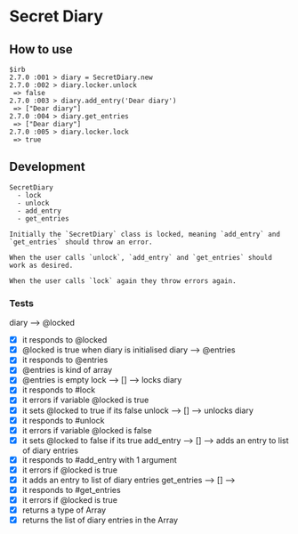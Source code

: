 # Secret Diary

## How to use

```
$irb
2.7.0 :001 > diary = SecretDiary.new
2.7.0 :002 > diary.locker.unlock
 => false
2.7.0 :003 > diary.add_entry('Dear diary')
 => ["Dear diary"]
2.7.0 :004 > diary.get_entries
 => ["Dear diary"]
2.7.0 :005 > diary.locker.lock
 => true
```

## Development
```
SecretDiary
  - lock
  - unlock
  - add_entry
  - get_entries

Initially the `SecretDiary` class is locked, meaning `add_entry` and `get_entries` should throw an error.

When the user calls `unlock`, `add_entry` and `get_entries` should work as desired.

When the user calls `lock` again they throw errors again.
```

### Tests

diary --> @locked
  - [x] it responds to @locked
  - [x] @locked is true when diary is initialised
diary --> @entries
  - [x] it responds to @entries
  - [x] @entries is kind of array
  - [x] @entries is empty
lock --> [] --> locks diary
  - [x] it responds to #lock
  - [x] it errors if variable @locked is true
  - [x] it sets @locked to true if its false
unlock --> [] --> unlocks diary
  - [x] it responds to #unlock
  - [x] it errors if variable @locked is false
  - [x] it sets @locked to false if its true
add_entry --> [] --> adds an entry to list of diary entries
  - [x] it responds to #add_entry with 1 argument
  - [x] it errors if @locked is true
  - [x] it adds an entry to list of diary entries
get_entries --> [] -->
  - [x] it responds to #get_entries
  - [x] it errors if @locked is true
  - [x] returns a type of Array
  - [x] returns the list of diary entries in the Array
